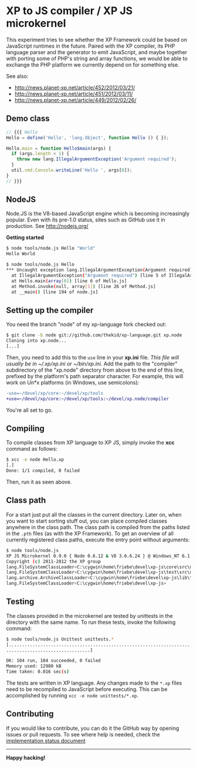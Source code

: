 XP to JS compiler / XP JS microkernel
=====================================
This experiment tries to see whether the XP Framework could be based on
JavaScript runtimes in the future. Paired with the XP compiler, its PHP
language parser and the generator to emit JavaScript, and maybe together 
with porting some of PHP's string and array functions, we would be able 
to exchange the PHP platform we currently depend on for something else.

See also:

* http://news.planet-xp.net/article/452/2012/03/21/
* http://news.planet-xp.net/article/451/2012/03/11/
* http://news.planet-xp.net/article/449/2012/02/26/

Demo class
----------

```javascript
// {{{ Hello
Hello = define('Hello', 'lang.Object', function Hello () { });

Hello.main = function Hello$main(args) {
  if (args.length < 1) {
    throw new lang.IllegalArgumentException('Argument required');
  }
  util.cmd.Console.writeLine('Hello ', args[0]);
}
// }}}

```


NodeJS
------
Node.JS is the V8-based JavaScript engine which is becoming increasingly
popular. Even with its pre-1.0 status, sites such as GitHub use it in 
production.
See http://nodejs.org/

**Getting started**

```sh
$ node tools/node.js Hello "World"
Hello World
```

```sh
$ node tools/node.js Hello
*** Uncaught exception lang.IllegalArgumentException(Argument required)
  at IllegalArgumentException("Argument required") [line 5 of IllegalArgumentException.js]
  at Hello.main(array[0]) [line 6 of Hello.js]
  at Method.invoke(null, array[1]) [line 26 of Method.js]
  at __main() [line 194 of node.js]
```


Setting up the compiler
-----------------------
You need the branch "node" of my xp-language fork checked out:

```sh
$ git clone -b node git://github.com/thekid/xp-language.git xp.node
Cloning into xp.node...
[...]
```

Then, you need to add this to the `use` line in your **xp.ini** file. *This
file will usually be in ~/.xp/xp.ini or ~/bin/xp.ini.* Add the path to the
"compiler" subdirectory of the "xp.node" directory from above to the end
of this line, prefixed by the platform's path separator character. For 
example, this will work on Un*x platforms (in Windows, use semicolons):

```diff
-use=~/devel/xp/core:~/devel/xp/tools
+use=~/devel/xp/core:~/devel/xp/tools:~/devel/xp.node/compiler
```

You're all set to go.


Compiling
---------
To compile classes from XP language to XP JS, simply invoke the **xcc** 
command as follows:

```sh
$ xcc -e node Hello.xp
[.]
Done: 1/1 compiled, 0 failed
```

Then, run it as seen above.


Class path
----------
For a start just put all the classes in the current directory. Later on,
when you want to start sorting stuff out, you can place compiled classes 
anywhere in the class path. The class path is compiled from the paths 
listed in the `.pth` files (as with the XP Framework). To get an overview 
of all currently registered class paths, execute the entry point without 
arguments:

```sh
$ node tools/node.js
XP JS Microkernel 0.9.0 { Node 0.6.12 & V8 3.6.6.24 } @ Windows_NT 6.1.7600 (ia32)
Copyright (c) 2011-2012 the XP group
lang.FileSystemClassLoader<C:\cygwin\home\friebe\devel\xp-js\core\src\main\js>
lang.FileSystemClassLoader<C:\cygwin\home\friebe\devel\xp-js\test\src\main\js>
lang.archive.ArchiveClassLoader<C:\cygwin\home\friebe\devel\xp-js\lib\tools.xar>
lang.FileSystemClassLoader<C:\cygwin\home\friebe\devel\xp-js>
```


Testing
-------
The classes provided in the microkernel are tested by unittests in the
directory with the same name. To run these tests, invoke the following
command:

```sh
$ node tools/node.js Unittest unittests.*
[........................................................................
................................]

OK: 104 run, 104 succeeded, 0 failed
Memory used: 12980 kB
Time taken: 0.016 sec(s)
```

The tests are written in XP language. Any changes made to the `*.xp`
files need to be recompiled to JavaScript before executing. This can be 
accomplished by running `xcc -e node unittests/*.xp`.


Contributing
------------
If you would like to contribute, you can do it the GitHub way by opening
issues or pull requests. To see where help is needed, check the 
[implementation status document](https://github.com/thekid/xp-js/blob/master/docs/status.md)


* * *


**Happy hacking!**

